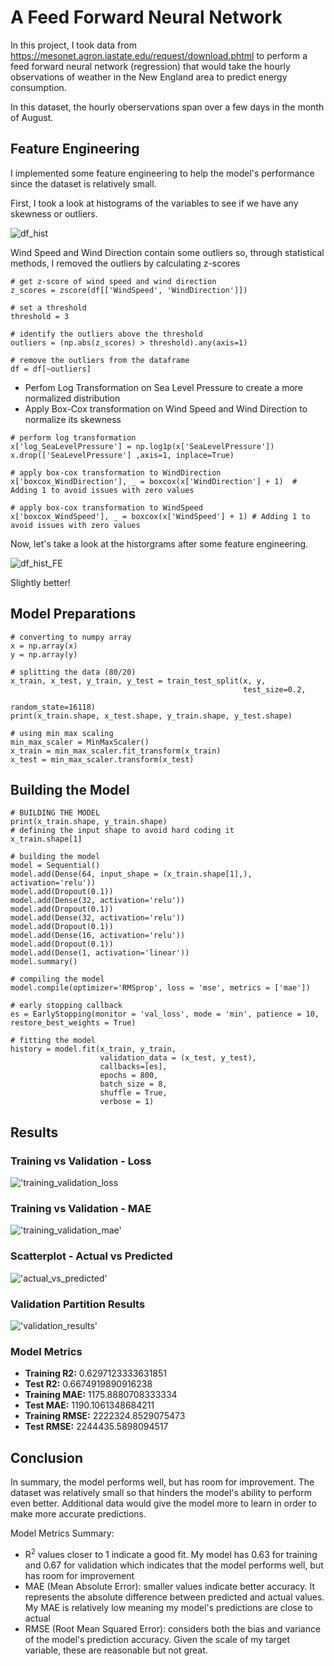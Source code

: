 # A Feed Forward Neural Network

In this project, I took data from https://mesonet.agron.iastate.edu/request/download.phtml to perform a 
feed forward neural network (regression) that would take the hourly observations of weather in the New England area to predict energy consumption.

In this dataset, the hourly oberservations span over a few days in the month of August.

## Feature Engineering
I implemented some feature engineering to help the model's performance since the dataset is relatively small.

First, I took a look at histograms of the variables to see if we have any skewness or outliers.

![df_hist](imgs/df_hist.png)

Wind Speed and Wind Direction contain some outliers so, through statistical methods, I removed the outliers by calculating z-scores

``````
# get z-score of wind speed and wind direction
z_scores = zscore(df[['WindSpeed', 'WindDirection']])

# set a threshold
threshold = 3 

# identify the outliers above the threshold
outliers = (np.abs(z_scores) > threshold).any(axis=1)

# remove the outliers from the dataframe
df = df[~outliers]

``````

* Perfom Log Transformation on Sea Level Pressure to create a more normalized distribution
* Apply Box-Cox transformation on Wind Speed and Wind Direction to normalize its skewness


``````
# perform log transformation
x['log_SeaLevelPressure'] = np.log1p(x['SeaLevelPressure'])
x.drop(['SeaLevelPressure'] ,axis=1, inplace=True)

# apply box-cox transformation to WindDirection
x['boxcox_WindDirection'], _ = boxcox(x['WindDirection'] + 1)  # Adding 1 to avoid issues with zero values

# apply box-cox transformation to WindSpeed
x['boxcox_WindSpeed'], _ = boxcox(x['WindSpeed'] + 1) # Adding 1 to avoid issues with zero values

``````

Now, let's take a look at the historgrams after some feature engineering.

![df_hist_FE](imgs/df_hist_FE.png)

Slightly better!

## Model Preparations

``````
# converting to numpy array
x = np.array(x)
y = np.array(y)

# splitting the data (80/20)
x_train, x_test, y_train, y_test = train_test_split(x, y,
                                                    test_size=0.2,
                                                    random_state=16118)
print(x_train.shape, x_test.shape, y_train.shape, y_test.shape)

# using min max scaling
min_max_scaler = MinMaxScaler()
x_train = min_max_scaler.fit_transform(x_train)
x_test = min_max_scaler.transform(x_test)

``````

## Building the Model

``````
# BUILDING THE MODEL
print(x_train.shape, y_train.shape)
# defining the input shape to avoid hard coding it
x_train.shape[1]

# building the model
model = Sequential()
model.add(Dense(64, input_shape = (x_train.shape[1],), activation='relu'))
model.add(Dropout(0.1))
model.add(Dense(32, activation='relu'))
model.add(Dropout(0.1))
model.add(Dense(32, activation='relu'))
model.add(Dropout(0.1))
model.add(Dense(16, activation='relu'))
model.add(Dropout(0.1))
model.add(Dense(1, activation='linear'))
model.summary()

# compiling the model
model.compile(optimizer='RMSprop', loss = 'mse', metrics = ['mae'])

# early stopping callback
es = EarlyStopping(monitor = 'val_loss', mode = 'min', patience = 10, restore_best_weights = True)

# fitting the model
history = model.fit(x_train, y_train,
                    validation_data = (x_test, y_test),
                    callbacks=[es],
                    epochs = 800,
                    batch_size = 8,
                    shuffle = True,
                    verbose = 1)
``````
## Results

### Training vs Validation - Loss

!['training_validation_loss](imgs/train_valid_loss.png)

### Training vs Validation - MAE

!['training_validation_mae'](imgs/train_valid_mae.png)

### Scatterplot - Actual vs Predicted

!['actual_vs_predicted'](imgs/predicted_vs_actual.png)

### Validation Partition Results

!['validation_results'](imgs/validation_partition_results.png)

### Model Metrics
- **Training R2:** 0.6297123333631851
- **Test R2:** 0.6674919890916238
- **Training MAE:** 1175.8880708333334
- **Test MAE:** 1190.1061348684211
- **Training RMSE:** 2222324.8529075473
- **Test RMSE:** 2244435.5898094517

## Conclusion

In summary, the model performs well, but has room for improvement. The dataset was relatively small so 
that hinders the model's ability to perform even better. Additional data would give the model more to learn in order to make more accurate 
predictions. 

Model Metrics Summary:
- R<sup>2</sup> values closer to 1 indicate a good fit. My model has 0.63 for training and 0.67 for validation which indicates that the model performs well, but has room for improvement
- MAE (Mean Absolute Error): smaller values indicate better accuracy. It represents the absolute difference between predicted and actual values. My MAE is relatively low meaning my model's predictions are close to actual
- RMSE (Root Mean Squared Error): considers both the bias and variance of the model's prediction accuracy. Given the scale of my target variable, these are reasonable but not great.
